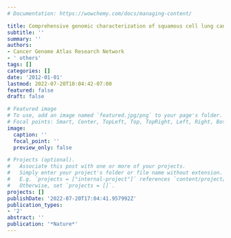 ```yaml
---
# Documentation: https://wowchemy.com/docs/managing-content/

title: Comprehensive genomic characterization of squamous cell lung cancers
subtitle: ''
summary: ''
authors:
- Cancer Genome Atlas Research Network
- ' others'
tags: []
categories: []
date: '2012-01-01'
lastmod: 2022-07-20T10:04:42-07:00
featured: false
draft: false

# Featured image
# To use, add an image named `featured.jpg/png` to your page's folder.
# Focal points: Smart, Center, TopLeft, Top, TopRight, Left, Right, BottomLeft, Bottom, BottomRight.
image:
  caption: ''
  focal_point: ''
  preview_only: false

# Projects (optional).
#   Associate this post with one or more of your projects.
#   Simply enter your project's folder or file name without extension.
#   E.g. `projects = ["internal-project"]` references `content/project/deep-learning/index.md`.
#   Otherwise, set `projects = []`.
projects: []
publishDate: '2022-07-20T17:04:41.957992Z'
publication_types:
- '2'
abstract: ''
publication: '*Nature*'
---
```

